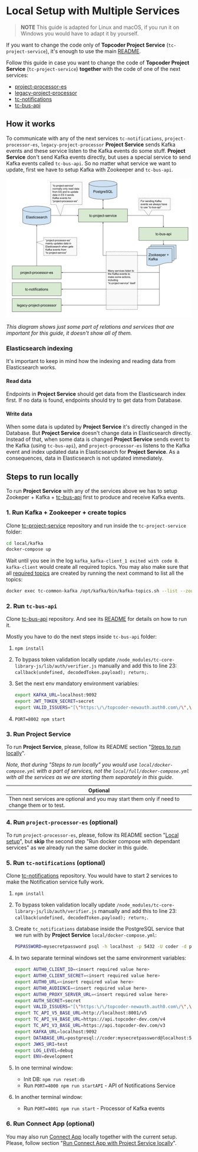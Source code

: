 # Local Setup with Multiple Services

> **NOTE** This guide is adapted for Linux and macOS, if you run it on Windows you would have to adapt it by yourself.

If you want to change the code only of **Topcoder Project Service** (`tc-project-service`), it's enough to use the main [README](../../../README.md).

Follow this guide in case you want to change the code of **Topcoder Project Service** (`tc-project-service`) **together** with the code of one of the next services:
- [project-processor-es](https://github.com/topcoder-platform/project-processor-es)
- [legacy-project-processor](https://github.com/topcoder-platform/legacy-project-processor)
- [tc-notifications](https://github.com/topcoder-platform/tc-notifications)
- [tc-bus-api](https://github.com/topcoder-platform/tc-bus-api)

## How it works

To communicate with any of the next services `tc-notifications`, `project-processor-es`, `legacy-project-processor` **Project Service** sends Kafka events and these service listen to the Kafka events do some stuff. **Project Service** don't send Kafka events directly, but uses a special service to send Kafka events called `tc-bus-api`. So no matter what service we want to update, first we have to setup Kafka with Zookeeper and `tc-bus-api`.

![diagram](./images/diagram.svg)

*This diagram shows just some part of relations and services that are important for this guide, it doesn't show all of them.*

### Elasticsearch indexing

It's important to keep in mind how the indexing and reading data from Elasticsearch works.

#### Read data

Endpoints in **Project Service** should get data from the Elasticsearch index first. If no data is found, endpoints should try to get data from Database.

#### Write data

When some data is updated by **Project Service** it's directly changed in the Database. But **Project Service** doesn't change data in Elasticsearch directly. Instead of that, when some data is changed **Project Service** sends event to the Kafka (using `tc-bus-api`), and `project-processor-es` listens to the Kafka event and index updated data in Elasticsearch for **Project Service**.
As a consequences, data in Elasticsearch is not updated immediately.

## Steps to run locally

To run **Project Service** with any of the services above we has to setup Zookeper + Kafka + [tc-bus-api](https://github.com/topcoder-platform/tc-bus-api) first to produce and receive Kafka events.

### 1. Run Kafka + Zookeeper + create topics

  Clone [tc-project-service](https://github.com/topcoder-platform/tc-project-service) repository and run inside the `tc-project-service` folder:

   ```bash
   cd local/kafka
   docker-compose up
   ```

   Wait until you see in the log `kafka_kafka-client_1 exited with code 0`. `kafka-client` would create all required topics. You may also make sure that all [required topics](../../../local/kafka/kafka-client/topics.txt) are created by running the next command to list all the topics:

   ```bash
   docker exec tc-common-kafka /opt/kafka/bin/kafka-topics.sh --list --zookeeper zookeeper:2181
   ```

### 2. Run `tc-bus-api`

Clone [tc-bus-api](https://github.com/topcoder-platform/tc-bus-api) repository. And see its [README](https://github.com/topcoder-platform/tc-bus-api/blob/dev/README.md) for details on how to run it.

Mostly you have to do the next steps inside `tc-bus-api` folder:

1. `npm install`

2. To bypass token validation locally update `/node_modules/tc-core-library-js/lib/auth/verifier.js` manually and add this to line 23: `callback(undefined, decodedToken.payload); return;`.

3. Set the next env mandatory environment variables:

   ```bash
   export KAFKA_URL=localhost:9092
   export JWT_TOKEN_SECRET=secret
   export VALID_ISSUERS="[\"https:\/\/topcoder-newauth.auth0.com\/\",\"https:\/\/api.topcoder-dev.com\"]"
   ```

4. `PORT=8002 npm start`

### 3. Run Project Service

To run **Project Service**, please, follow its README section "[Steps to run locally](../../../README.md#steps-to-run-locally)".

*Note, that during "Steps to run locally" you would use `local/docker-compose.yml` with a part of services, not the `local/full/docker-compose.yml` with all the services as we are starting them separately in this guide.*

| **Optional** |
|--|
| Then next services are optional and you may start them only if need to change them or to test. |

### 4. Run `project-processor-es` (optional)

To run `project-processor-es`, please, follow its README section "[Local setup](https://github.com/topcoder-platform/project-processor-es#local-setup)", but **skip** the second step "Run docker compose with dependant services" as we already run the same docker in this guide.

### 5. Run `tc-notifications` (optional)

Clone [tc-notifications](https://github.com/topcoder-platform/tc-notifications) repository. You would have to start 2 services to make the Notification service fully work.

1. `npm install`

2. To bypass token validation locally update `/node_modules/tc-core-library-js/lib/auth/verifier.js` manually and add this to line 23: `callback(undefined, decodedToken.payload); return;`.

3. Create `tc_notifications` database inside the PostgreSQL service that we run with by **Project Service** `local/docker-compose.yml`:

   ```bash
   PGPASSWORD=mysecretpassword psql -h localhost -p 5432 -U coder -d projectsdb -c 'CREATE DATABASE tc_notifications;'
   ```

4. In two separate terminal windows set the same environment variables:

    ```bash
    export AUTH0_CLIENT_ID=<insert required value here>
    export AUTH0_CLIENT_SECRET=<insert required value here>
    export AUTH0_URL=<insert required value here>
    export AUTH0_AUDIENCE=<insert required value here>
    export AUTH0_PROXY_SERVER_URL=<insert required value here>
    export AUTH_SECRET=secret
    export VALID_ISSUERS="[\"https:\/\/topcoder-newauth.auth0.com\/\",\"https:\/\/api.topcoder-dev.com\"]"
    export TC_API_V5_BASE_URL=http://localhost:8001/v5
    export TC_API_V4_BASE_URL=https://api.topcoder-dev.com/v4
    export TC_API_V3_BASE_URL=https://api.topcoder-dev.com/v3
    export KAFKA_URL=localhost:9092
    export DATABASE_URL=postgresql://coder:mysecretpassword@localhost:5432/tc_notifications
    export JWKS_URI=test
    export LOG_LEVEL=debug
    export ENV=development
    ```

5. In one terminal window:
   - Init DB: `npm run reset:db`
   - Run `PORT=4000 npm run startAPI` - API of Notifications Service

6. In another terminal window:
   - Run `PORT=4001 npm run start` - Processor of Kafka events

### 6. Run Connect App (optional)

You may also run [Connect App](https://github.com/appirio-tech/connect-app) locally together with the current setup. Please, follow section "[Run Connect App with Project Service locally](../../../README.md#run-connect-app-with-project-service-locally)".